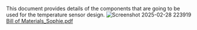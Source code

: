 This document provides details of the components that are going to be used for the temperature sensor design.
![Screenshot 2025-02-28 223919](https://github.com/user-attachments/assets/4681d29a-fed1-47c1-aae8-128faec28d08)
[Bill of Materials_Sophie.pdf](https://github.com/user-attachments/files/19037186/Bill.of.Materials_Sophie.pdf)
